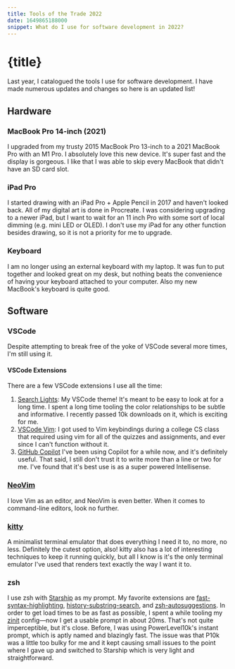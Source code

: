 ```yaml
---
title: Tools of the Trade 2022
date: 1649865188000
snippet: What do I use for software development in 2022?
---
```


# {title}

Last year, I catalogued the tools I use for software development. I have made numerous updates and changes so here is an updated list!

## Hardware

### MacBook Pro 14-inch (2021)

I upgraded from my trusty 2015 MacBook Pro 13-inch to a 2021 MacBook Pro with an M1 Pro. I absolutely love this new device. It's super fast and the display is gorgeous. I like that I was able to skip every MacBook that didn't have an SD card slot.

### iPad Pro

I started drawing with an iPad Pro + Apple Pencil in 2017 and haven't looked back. All of my digital art is done in Procreate. I was considering upgrading to a newer iPad, but I want to wait for an 11 inch Pro with some sort of local dimming (e.g. mini LED or OLED). I don't use my iPad for any other function besides drawing, so it is not a priority for me to upgrade.

### Keyboard

I am no longer using an external keyboard with my laptop. It was fun to put together and looked great on my desk, but nothing beats the convenience of having your keyboard attached to your computer. Also my new MacBook's keyboard is quite good.


## Software

### VSCode

Despite attempting to break free of the yoke of VSCode several more times, I'm still using it.

#### VSCode Extensions

There are a few VSCode extensions I use all the time:

1. [Search Lights](https://marketplace.visualstudio.com/items?itemName=radiolevity.search-lights): My VSCode theme! It's meant to be easy to look at for a long time. I spent a long time tooling the color relationships to be subtle and informative. I recently passed 10k downloads on it, which is exciting for me.
2. [VSCode Vim](https://marketplace.visualstudio.com/items?itemName=vscodevim.vim): I got used to Vim keybindings during a college CS class that required using vim for all of the quizzes and assignments, and ever since I can't function without it.
3. [GitHub Copilot](https://marketplace.visualstudio.com/items?itemName=GitHub.copilot) I've been using Copilot for a while now, and it's definitely useful. That said, I still don't trust it to write more than a line or two for me. I've found that it's best use is as a super powered Intellisense.

### [NeoVim](https://neovim.io/)

I love Vim as an editor, and NeoVim is even better. When it comes to command-line editors, look no further.

### [kitty](https://sw.kovidgoyal.net/kitty/)

A minimalist terminal emulator that does everything I need it to, no more, no less. Definitely the cutest option, also! kitty also has a lot of interesting techniques to keep it running quickly, but all I know is it's the only terminal emulator I've used that renders text exactly the way I want it to.

### zsh

I use zsh with [Starship](https://starship.rs/) as my prompt. My favorite extensions are [fast-syntax-highlighting](https://github.com/zdharma/fast-syntax-highlighting), [history-substring-search](https://github.com/zsh-users/zsh-history-substring-search), and [zsh-autosuggestions](https://github.com/zsh-users/zsh-autosuggestions). In order to get load times to be as fast as possible, I spent a while tooling my [zinit](https://github.com/zdharma-continuum/zinit) config—now I get a usable prompt in about 20ms. That's not quite imperceptible, but it's close. Before, I was using PowerLevel10k's instant prompt, which is aptly named and blazingly fast. The issue was that P10k was a little too bulky for me and it kept causing small issues to the point where I gave up and switched to Starship which is very light and straightforward.
